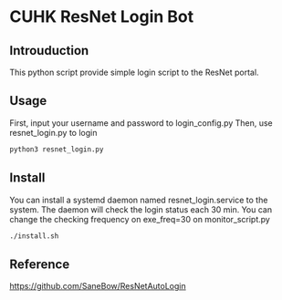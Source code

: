 # CUHK ResNet Login Bot

## Introuduction
This python script provide simple login script to the ResNet portal.

## Usage
First, input your username and password to login_config.py
Then, use resnet_login.py to login
```bash
python3 resnet_login.py
```



## Install
You can install a systemd daemon named resnet_login.service to the system. The daemon will check the login status each 30 min. You can change the checking frequency on exe_freq=30 on monitor_script.py
```bash
./install.sh
```


## Reference
https://github.com/SaneBow/ResNetAutoLogin
